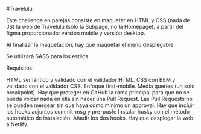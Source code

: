 #Travelulu

Este challenge en parejas consiste en maquetar en HTML y CSS (nada de JS) la web de Travelulu (sólo la Subpage, no la Homepage), a partir del figma proporcionado: versión mobile y versión desktop.

Al finalizar la maquetación, hay que maquetar el menú desplegable.

Se utilizará SASS para los estilos.

Requisitos:

HTML semántico y validado con el validador HTML.
CSS con BEM y validado con el validador CSS.
Enfoque first-mobile.
Media queries (un solo breakpoint).
Hay que proteger en GitHub la rama principal para que no se pueda volcar nada en ella sin hacer una Pull Request.
Las Pull Requests no se pueden mergear sin que haya como mínimo un approval.
Hay que incluir los hooks adjuntos commit-msg y pre-push:
Instalar husky con el método automático de instalación.
Añadir los dos hooks.
Hay que desplegar la web a Netlify.
